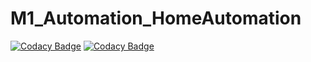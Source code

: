 # M1_Automation_HomeAutomation

[![Codacy Badge](https://api.codacy.com/project/badge/Grade/6e15f945cc3449e4a99276aea5a32cb2)](https://app.codacy.com/gh/Meganthi/M1_Automation_HomeAutomation?utm_source=github.com&utm_medium=referral&utm_content=Meganthi/M1_Automation_HomeAutomation&utm_campaign=Badge_Grade_Settings)
[![Codacy Badge](https://app.codacy.com/project/badge/Grade/726f23d8d35c459a815c3cb06358f318)](https://www.codacy.com/gh/Meganthi/M1_Automation_HomeAutomation/dashboard?utm_source=github.com&amp;utm_medium=referral&amp;utm_content=Meganthi/M1_Automation_HomeAutomation&amp;utm_campaign=Badge_Grade)
